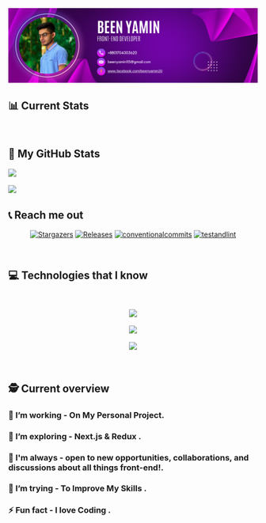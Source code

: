 





 <a href="https://www.facebook.com/beenyamin20/">
<img src="./assets/cover 2.png"  />
</a>

<br/>

## 📊 Current Stats
<div align="center">


</div>

<br/>

## 📌 My GitHub Stats

![](http://github-profile-summary-cards.vercel.app/api/cards/profile-details?username=beenyamin&theme=radical)

![](http://github-profile-summary-cards.vercel.app/api/cards/repos-per-language?username=beenyamin&theme=radical)


## 📞 Reach me out 

 <p align="center">
      <a href="https://github.com/vn7n24fzkq/github-profile-summary-cards/">
      <img alt="Stargazers" src="https://img.shields.io/github/stars/vn7n24fzkq/github-profile-summary-cards?style=for-the-badge&logo=github&color=f4dbd6&logoColor=D9E0EE&labelColor=302D41"></a>
      <a href="https://github.com/vn7n24fzkq/github-profile-summary-cards/releases/latest">
      <img alt="Releases" src="https://img.shields.io/github/release/vn7n24fzkq/github-profile-summary-cards.svg?style=for-the-badge&logo=semantic-release&color=f5bde6&logoColor=D9E0EE&labelColor=302D41"/></a>
      <a href="https://www.conventionalcommits.org/en/v1.0.0/">
      <img alt="conventionalcommits" src="https://img.shields.io/badge/Conventional%20Commits-1.0.0-%23FE5196?style=for-the-badge&logo=conventionalcommits&color=ee99a0&logoColor=D9E0EE&labelColor=302D41"></a>
      <a href="https://github.com/vn7n24fzkq/github-profile-summary-cards/actions/workflows/github-action.yml">
      <img alt="testandlint" src="https://img.shields.io/github/actions/workflow/status/vn7n24fzkq/github-profile-summary-cards/test-and-lint.yml?branch=main&label=Test%20and%20Lint&style=for-the-badge&color=a6da95"></a>
   </p>


<br />

## 💻 Technologies that I know

<br>
<p align="center">
<img src="https://skillicons.dev/icons?i=html,css,js,react,bootstrap,&theme=light" />

</p>
<p align="center">
<img src="https://skillicons.dev/icons?i=tailwind,git,nodejs,figma,mongodb,&theme=light " />
</p>
<p align="center">
<img src="https://skillicons.dev/icons?i=express,firebase,&theme=light" />
</p>


<br/>

## 🕵️ Current overview

### 🔭 I’m working - On My Personal Project. 
### 🚀 I’m exploring - Next.js & Redux . 
### 🤝 I'm always - open to new opportunities, collaborations, and discussions about all things front-end!. 
### 🤔 I’m trying - To Improve My Skills . 
### ⚡ Fun fact - I love Coding .

<br />



